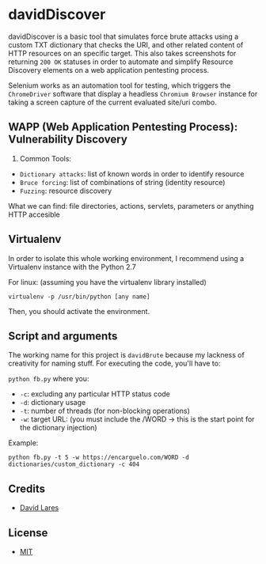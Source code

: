 # davidDiscover

davidDiscover is a basic tool that simulates force brute attacks using a custom TXT dictionary that checks the URI, and other related content of HTTP resources on an specific target. This also takes screenshots for returning `200 OK` statuses in order to automate and simplify Resource Discovery elements on a web application pentesting process.

Selenium works as an automation tool for testing, which triggers the `ChromeDriver` software that display a headless `Chromium Browser` instance for taking a screen capture of the current evaluated site/uri combo.

## WAPP (Web Application Pentesting Process): Vulnerability Discovery

  1. Common Tools:

  - `Dictionary attacks`: list of known words in order to identify resource
  - `Bruce forcing`: list of combinations of string (identity resource)
  - `Fuzzing`: resource discovery

  What we can find: file directories, actions, servlets, parameters or anything HTTP accesible

## Virtualenv

In order to isolate this whole working environment, I recommend using a Virtualenv instance with the Python 2.7

For linux: (assuming you have the virtualenv library installed)

`virtualenv -p /usr/bin/python [any name]`

Then, you should activate the environment.

## Script and arguments

The working name for this project is `davidBrute` because my lackness of creativity for naming stuff. For executing the code, you'll have to:

`python fb.py` where you:

  - `-c`: excluding any particular HTTP status code
  - `-d`: dictionary usage
  - `-t`: number of threads (for non-blocking operations)
  - `-w`: target URL: (you must include the /WORD -> this is the start point for the dictionary injection)

Example:

`python fb.py -t 5 -w https://encarguelo.com/WORD -d dictionaries/custom_dictionary -c 404`

## Credits

  - [David Lares](https://twitter.com/davidlares3)

## License

  - [MIT](https://opensource.org/licenses/MIT)
